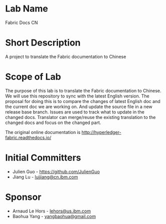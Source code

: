 # Lab Name
Fabric Docs CN

# Short Description
A project to translate the Fabric documentation to Chinese

# Scope of Lab
The purpose of this lab is to translate the Fabric documentation to Chinese. We will use this repository to sync with the latest English version. The proposal for doing this is to compare the changes of latest English doc and the current doc we are working on. And update the source file in a new release base branch. Issues are used to track what to update in the changed docs. Translator can merge/reuse the existing translation to the changed docs and focus on the changed part.
 
The original online documentation is http://hyperledger-fabric.readthedocs.io/

# Initial Committers
* Julien Guo - https://github.com/JulienGuo
* Jiang Lu - lujjiang@cn.ibm.com

# Sponsor
* Arnaud Le Hors - lehors@us.ibm.com
* Baohua Yang - yangbaohua@gmail.com
